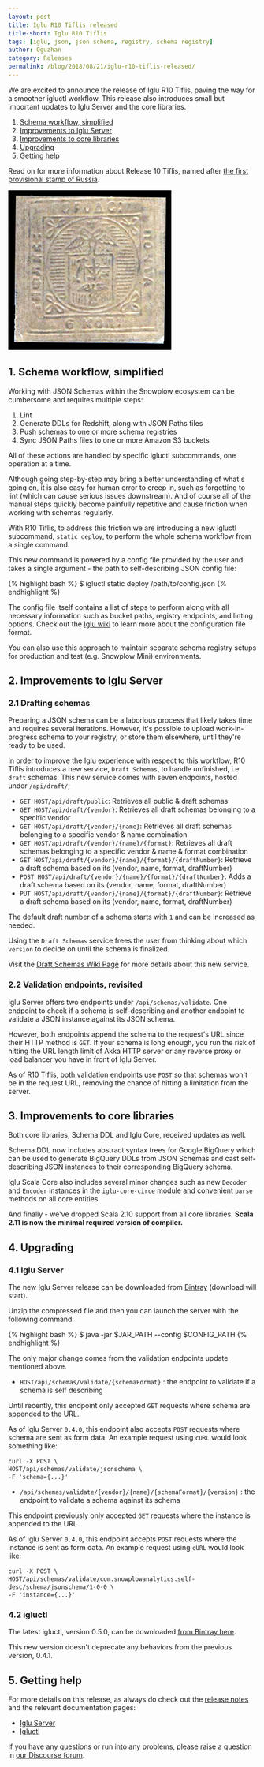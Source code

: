```yaml
---
layout: post
title: Iglu R10 Tiflis released
title-short: Iglu R10 Tiflis
tags: [iglu, json, json schema, registry, schema registry]
author: Oguzhan
category: Releases
permalink: /blog/2018/08/21/iglu-r10-tiflis-released/
---
```


We are excited to announce the release of Iglu R10 Tiflis, paving the way for a smoother igluctl workflow.
This release also introduces small but important updates to Iglu Server and the core libraries.

1. [Schema workflow, simplified](#schema-workflow-simplified)
2. [Improvements to Iglu Server](#server-improvements)
3. [Improvements to core libraries](#core-improvements)
4. [Upgrading](#upgrading)
5. [Getting help](#help)

Read on for more information about Release 10 Tiflis, named after [the first provisional stamp of Russia][tiflis].

![tiflis-img][tiflis-img]

<!--more-->

<h2 id="schema-workflow-simplified">1. Schema workflow, simplified</h2>

Working with JSON Schemas within the Snowplow ecosystem can be cumbersome and requires multiple steps:

1. Lint
2. Generate DDLs for Redshift, along with JSON Paths files
3. Push schemas to one or more schema registries
4. Sync JSON Paths files to one or more Amazon S3 buckets

All of these actions are handled by specific igluctl subcommands, one operation at a time.

Although going step-by-step may bring a better understanding of what's going on, it is also easy for human error to creep in, such as forgetting to lint (which can cause serious issues downstream). And of course all of the manual steps quickly become painfully repetitive and cause friction when working with schemas regularly.

With R10 Tiflis, to address this friction we are introducing a new igluctl subcommand, `static deploy`, to perform the whole schema workflow from a single command.

This new command is powered by a config file provided by the user and takes a single argument - the path to self-describing JSON config file:

{% highlight bash %}
$ igluctl static deploy /path/to/config.json
{% endhighlight %}

The config file itself contains a list of steps to perform along with all necessary information such as bucket paths, registry endpoints, and linting options. Check out the [Iglu wiki][igluctl-wiki] to learn more about the configuration file format.

You can also use this approach to maintain separate schema registry setups for production and test (e.g. Snowplow Mini) environments.

<h2 id="server-improvements">2. Improvements to Iglu Server</h2>

<h3 id="draft-schemas">2.1 Drafting schemas</h3>

Preparing a JSON schema can be a laborious process that likely takes time and requires several iterations. However, it's possible to upload work-in-progress schema to your registry, or store them elsewhere, until they're ready to be used.

In order to improve the Iglu experience with respect to this workflow, R10 Tiflis introduces a new service, `Draft Schemas`, to handle unfinished, i.e. `draft` schemas. This new service comes with seven endpoints, hosted under `/api/draft/`;

* `GET HOST/api/draft/public`: Retrieves all public & draft schemas
* `GET HOST/api/draft/{vendor}`: Retrieves all draft schemas belonging to a specific vendor
* `GET HOST/api/draft/{vendor}/{name}`: Retrieves all draft schemas belonging to a specific vendor & name combination
* `GET HOST/api/draft/{vendor}/{name}/{format}`: Retrieves all draft schemas belonging to a specific vendor & name & format combination
* `GET HOST/api/draft/{vendor}/{name}/{format}/{draftNumber}`: Retrieve a draft schema based on its (vendor, name, format, draftNumber)
* `POST HOST/api/draft/{vendor}/{name}/{format}/{draftNumber}`: Adds a draft schema based on its (vendor, name, format, draftNumber)
* `PUT HOST/api/draft/{vendor}/{name}/{format}/{draftNumber}`: Retrieve a draft schema based on its (vendor, name, format, draftNumber)

The default draft number of a schema starts with `1` and can be increased as needed.

Using the `Draft Schemas` service frees the user from thinking about which `version` to decide on until the schema is finalized.

Visit the [Draft Schemas Wiki Page][draft-schemas-wiki] for more details about this new service.

<h3 id="validation-methods">2.2 Validation endpoints, revisited</h3>

Iglu Server offers two endpoints under `/api/schemas/validate`.
One endpoint to check if a schema is self-describing and another endpoint to validate a JSON instance against its JSON schema.

However, both endpoints append the schema to the request's URL since their HTTP method is `GET`. If your schema is long enough, you run the risk of hitting the URL length limit of Akka HTTP server or any reverse proxy or load balancer you have in front of Iglu Server.

As of R10 Tiflis, both validation endpoints use `POST` so that schemas won't be in the request URL, removing the chance of hitting a limitation from the server.

<h2 id="core-improvements">3. Improvements to core libraries</h2>

Both core libraries, Schema DDL and Iglu Core, received updates as well.

Schema DDL now includes abstract syntax trees for Google BigQuery which can be used to generate BigQuery DDLs from JSON Schemas and cast self-describing JSON instances to their corresponding BigQuery schema.

Iglu Scala Core also includes several minor changes such as new `Decoder` and `Encoder` instances in the `iglu-core-circe` module and convenient `parse` methods on all core entities.

And finally - we've dropped Scala 2.10 support from all core libraries. **Scala 2.11 is now the minimal required version of compiler.**

<h2 id="upgrading">4. Upgrading</h2>

<h3 id="upgrade-iglu-server">4.1 Iglu Server</h3>

The new Iglu Server release can be downloaded from [Bintray][iglu-server-download] (download will start).

Unzip the compressed file and then you can launch the server with the following command:

{% highlight bash %}
$ java -jar $JAR_PATH --config $CONFIG_PATH
{% endhighlight %}

The only major change comes from the validation endpoints update mentioned above.

* `HOST/api/schemas/validate/{schemaFormat}` : the endpoint to validate if a schema is self describing

Until recently, this endpoint only accepted `GET` requests where schema are appended to the URL.

As of Iglu Server `0.4.0`, this endpoint also accepts `POST` requests where schema are sent as form data. An example request using `cURL` would look something like:

```
curl -X POST \
HOST/api/schemas/validate/jsonschema \
-F 'schema={...}'
```

* `/api/schemas/validate/{vendor}/{name}/{schemaFormat}/{version}` : the endpoint to validate a schema against its schema

This endpoint previously only accepted `GET` requests where the instance is appended to the URL.

As of Iglu Server `0.4.0`, this endpoint accepts `POST` requests where the instance is sent as form data. An example request using `cURL` would look like:

```
curl -X POST \
HOST/api/schemas/validate/com.snowplowanalytics.self-desc/schema/jsonschema/1-0-0 \
-F 'instance={...}'
```

<h3 id="upgrade-igluctl">4.2 igluctl</h3>

The latest igluctl, version 0.5.0, can be downloaded [from Bintray here][igluctl-download].

This new version doesn't deprecate any behaviors from the previous version, 0.4.1.

<h2 id="help">5. Getting help</h2>

For more details on this release, as always do check out the [release notes][release-notes] and the relevant documentation pages:

* [Iglu Server][iglu-server-wiki]
* [Igluctl][igluctl-wiki]

If you have any questions or run into any problems, please raise a question in [our Discourse forum][discourse].

[igluctl-wiki]: https://github.com/snowplow/iglu/wiki/Igluctl
[igluctl-download]: http://dl.bintray.com/snowplow/snowplow-generic/igluctl_0.5.0.zip

[draft-schemas-wiki]: https://github.com/snowplow/iglu/wiki/The-draft-schema-service

[release-notes]: https://github.com/snowplow/iglu/releases/tag/r10-tiflis
[discourse]: http://discourse.snowplowanalytics.com/
[iglu-server-wiki]: https://github.com/snowplow/iglu/wiki/Iglu-server
[iglu-server-download]: http://dl.bintray.com/snowplow/snowplow-generic/iglu_server_0.4.0.zip

[bigquery]: https://cloud.google.com/bigquery/

[tiflis]: https://commons.wikimedia.org/wiki/Stamps_of_Russia,_1857-1917#Tiflis
[tiflis-img]: /assets/img/blog/2018/08/tiflis.jpg

